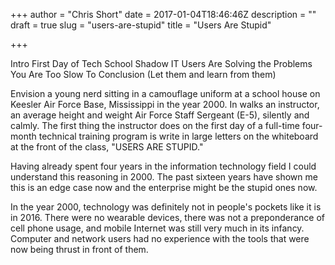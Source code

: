 +++
author = "Chris Short"
date = 2017-01-04T18:46:46Z
description = ""
draft = true
slug = "users-are-stupid"
title = "Users Are Stupid"

+++

Intro
First Day of Tech School
Shadow IT
Users Are Solving the Problems You Are Too Slow To
Conclusion (Let them and learn from them)

Envision a young nerd sitting in a camouflage uniform at a school house on Keesler Air Force Base, Mississippi in the year 2000. In walks an instructor, an average height and weight Air Force Staff Sergeant (E-5), silently and calmly. The first thing the instructor does on the first day of a full-time four-month technical training program is write in large letters on the whiteboard at the front of the class, "USERS ARE STUPID."

Having already spent four years in the information technology field I could understand this reasoning in 2000. The past sixteen years have shown me this is an edge case now and the enterprise might be the stupid ones now.

In the year 2000, technology was definitely not in people's pockets like it is in 2016. There were no wearable devices, there was not a preponderance of cell phone usage, and mobile Internet was still very much in its infancy. Computer and network users had no experience with the tools that were now being thrust in front of them. 